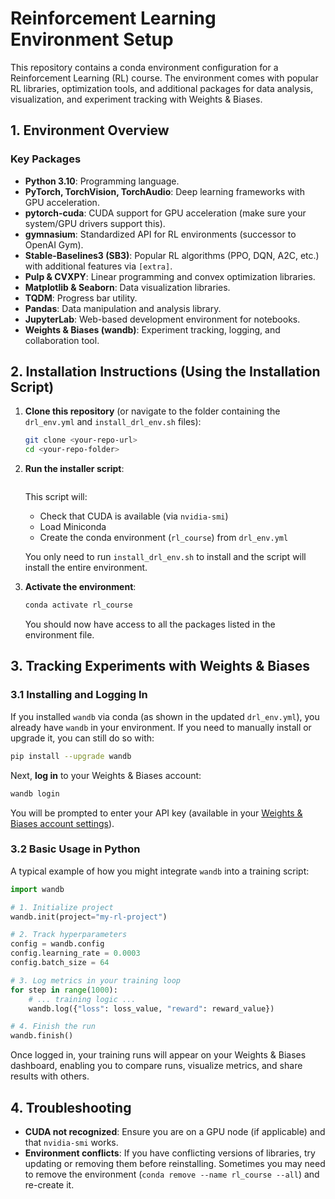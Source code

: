 # Reinforcement Learning Environment Setup

This repository contains a conda environment configuration for a Reinforcement Learning (RL) course. The environment comes with popular RL libraries, optimization tools, and additional packages for data analysis, visualization, and experiment tracking with Weights & Biases.

## 1. Environment Overview

### Key Packages

- **Python 3.10**: Programming language.
- **PyTorch, TorchVision, TorchAudio**: Deep learning frameworks with GPU acceleration.
- **pytorch-cuda**: CUDA support for GPU acceleration (make sure your system/GPU drivers support this).
- **gymnasium**: Standardized API for RL environments (successor to OpenAI Gym).
- **Stable-Baselines3 (SB3)**: Popular RL algorithms (PPO, DQN, A2C, etc.) with additional features via `[extra]`.
- **Pulp & CVXPY**: Linear programming and convex optimization libraries.
- **Matplotlib & Seaborn**: Data visualization libraries.
- **TQDM**: Progress bar utility.
- **Pandas**: Data manipulation and analysis library.
- **JupyterLab**: Web-based development environment for notebooks.
- **Weights & Biases (wandb)**: Experiment tracking, logging, and collaboration tool.


## 2. Installation Instructions (Using the Installation Script)

1. **Clone this repository** (or navigate to the folder containing the `drl_env.yml` and `install_drl_env.sh` files):

   ```bash
   git clone <your-repo-url>
   cd <your-repo-folder>
   ```


2. **Run the installer script**:
   
   ```bash install_drl_env.sh
   ```

   This script will:
   - Check that CUDA is available (via `nvidia-smi`)
   - Load Miniconda
   - Create the conda environment (`rl_course`) from `drl_env.yml`

   You only need to run `install_drl_env.sh` to install and the script will install the entire environment.

3. **Activate the environment**:
   
   ```bash
   conda activate rl_course
   ```

   You should now have access to all the packages listed in the environment file.


## 3. Tracking Experiments with Weights & Biases

### 3.1 Installing and Logging In

If you installed `wandb` via conda (as shown in the updated `drl_env.yml`), you already have `wandb` in your environment. If you need to manually install or upgrade it, you can still do so with:

```bash
pip install --upgrade wandb
```

Next, **log in** to your Weights & Biases account:

```bash
wandb login
```

You will be prompted to enter your API key (available in your [Weights & Biases account settings](https://wandb.ai/settings)).

### 3.2 Basic Usage in Python

A typical example of how you might integrate `wandb` into a training script:

```python
import wandb

# 1. Initialize project
wandb.init(project="my-rl-project")

# 2. Track hyperparameters
config = wandb.config
config.learning_rate = 0.0003
config.batch_size = 64

# 3. Log metrics in your training loop
for step in range(1000):
    # ... training logic ...
    wandb.log({"loss": loss_value, "reward": reward_value})

# 4. Finish the run
wandb.finish()
```

Once logged in, your training runs will appear on your Weights & Biases dashboard, enabling you to compare runs, visualize metrics, and share results with others.

## 4. Troubleshooting

- **CUDA not recognized**: Ensure you are on a GPU node (if applicable) and that `nvidia-smi` works.
- **Environment conflicts**: If you have conflicting versions of libraries, try updating or removing them before reinstalling. Sometimes you may need to remove the environment (`conda remove --name rl_course --all`) and re-create it.

